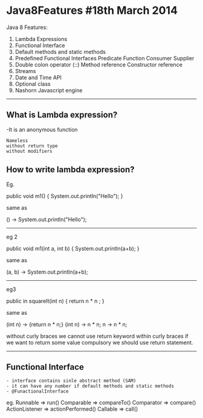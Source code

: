 # Java8Features #18th March 2014
Java 8 Features:

1. Lambda Expressions
2. Functional Interface
3. Default methods and static methods
4. Predefined Functional Interfaces
    Predicate
    Function
    Consumer
    Supplier
5. Double colon operator (::)
    Method reference
    Constructor reference
6. Streams
7. Date and Time API
8. Optional class
9. Nashorn Javascript engine

---------------------------------------------
What is Lambda expression?
----------------------------
-It is an anonymous function

    Nameless
    without return type
    without modifiers


How to write lambda expression?
----------------------------------
Eg.

public void m1() {
    System.out.println("Hello");
}

same as

() ->  System.out.println("Hello");

-----------------------------------------

eg 2

public void m1(int a, int b) {
    System.out.println(a+b);
}

same as

(a, b) -> System.out.println(a+b);

----------------------------------------------

eg3

public in squareIt(int n) {
    return n * n ;
}

same as

(int n) -> {return n * n;}
(int n) -> n * n;
n -> n * n;

without curly braces we cannot use return keyword
within curly braces if we want to return some value compulsory we should use return statement.  

---------------------------------------------------------

Functional Interface
---------------------
    - interface contains sinle abstract method (SAM)
    - it can have any number if default methods and static methods
    - @FunactionalInterface
eg.
Runnable    => run()
Comparable  => compareTo()
Comparator  => compare()
ActionListener  => actionPerformed()
Callable    => call()
